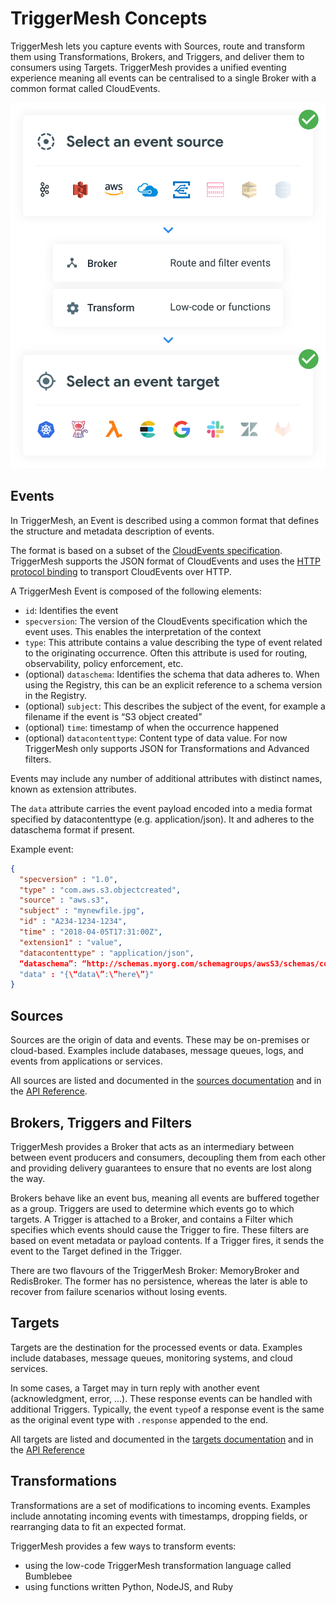 # TriggerMesh Concepts

TriggerMesh lets you capture events with Sources, route and transform them using Transformations, Brokers, and Triggers, and deliver them to consumers using Targets. TriggerMesh provides a unified eventing experience meaning all events can be centralised to a single Broker with a common format called CloudEvents.

![concepts.png](../assets/images/concepts.svg)

## Events

In TriggerMesh, an Event is described using a common format that defines the structure and metadata description of events.

The format is based on a subset of the [CloudEvents specification](https://github.com/cloudevents/spec/blob/main/cloudevents/spec.md). TriggerMesh supports the JSON format of CloudEvents and uses the [HTTP protocol binding](https://github.com/cloudevents/spec/blob/main/cloudevents/bindings/http-protocol-binding.md) to transport CloudEvents over HTTP.

A TriggerMesh Event is composed of the following elements:

* `id`: Identifies the event
* `specversion`: The version of the CloudEvents specification which the event uses. This enables the interpretation of the context
* `type`: This attribute contains a value describing the type of event related to the originating occurrence. Often this attribute is used for routing, observability, policy enforcement, etc.
* (optional) `dataschema`: Identifies the schema that data adheres to. When using the Registry, this can be an explicit reference to a schema version in the Registry.
* (optional) `subject`: This describes the subject of the event, for example a filename if the event is “S3 object created”
* (optional) `time`: timestamp of when the occurrence happened
* (optional) `datacontenttype`: Content type of data value. For now TriggerMesh only supports JSON for Transformations and Advanced filters.

Events may include any number of additional attributes with distinct names, known as extension attributes.

The `data` attribute carries the event payload encoded into a media format specified by datacontenttype (e.g. application/json). It and adheres to the dataschema format if present.

Example event:

```json
{
  "specversion" : "1.0",
  "type" : "com.aws.s3.objectcreated",
  "source" : "aws.s3",
  "subject" : "mynewfile.jpg",
  "id" : "A234-1234-1234",
  "time" : "2018-04-05T17:31:00Z",
  "extension1" : "value",
  "datacontenttype" : "application/json",
  “dataschema”: “http://schemas.myorg.com/schemagroups/awsS3/schemas/com.aws.s3.objectcreated@aws.s3/versions/2”
  "data" : "{\“data\”:\”here\”}"
}
```

## Sources

Sources are the origin of data and events. These may be on-premises or cloud-based. Examples include databases, message queues, logs, and events from applications or services.

All sources are listed and documented in the [sources documentation](../source/awscloudwatch.md) and in the [API Reference](../reference/sources.md).

## Brokers, Triggers and Filters

TriggerMesh provides a Broker that acts as an intermediary between between event producers and consumers, decoupling them from each other and providing delivery guarantees to ensure that no events are lost along the way.

Brokers behave like an event bus, meaning all events are buffered together as a group. Triggers are used to determine which events go to which targets. A Trigger is attached to a Broker, and contains a Filter which specifies which events should cause the Trigger to fire. These filters are based on event metadata or payload contents. If a Trigger fires, it sends the event to the Target defined in the Trigger.

There are two flavours of the TriggerMesh Broker: MemoryBroker and RedisBroker. The former has no persistence, whereas the later is able to recover from failure scenarios without losing events.

## Targets

Targets are the destination for the processed events or data. Examples include databases, message queues, monitoring systems, and cloud services.

In some cases, a Target may in turn reply with another event (acknowledgment, error, ...). These response events can be handled with additional Triggers. Typically, the event `type`of a response event is the same as the original event type with `.response` appended to the end.

All targets are listed and documented in the [targets documentation](../targets/alibabaoss.md) and in the [API Reference](../reference/targets.md)

## Transformations

Transformations are a set of modifications to incoming events. Examples include annotating incoming events with timestamps, dropping fields, or rearranging data to fit an expected format.

TriggerMesh provides a few ways to transform events:

* using the low-code TriggerMesh transformation language called Bumblebee
* using functions written Python, NodeJS, and Ruby

